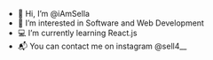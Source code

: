 - 👋 Hi, I’m @iAmSella
- 👀 I’m interested in Software and Web Development
- 💻 I’m currently learning React.js
- 📬 You can contact me on instagram @sell4__

<!---
iAmSella/iAmSella is a ✨ special ✨ repository because its `README.md` (this file) appears on your GitHub profile.
You can click the Preview link to take a look at your changes.
--->
